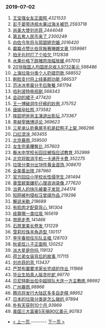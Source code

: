 ### 2019-07-02 
1. [ 王宝强女友正面照 ](https://s.weibo.com/weibo?q=%23%E7%8E%8B%E5%AE%9D%E5%BC%BA%E5%A5%B3%E5%8F%8B%E6%AD%A3%E9%9D%A2%E7%85%A7%23&Refer=top) *4321533*
1. [ 彭于晏带违规水果过海关被罚 ](https://s.weibo.com/weibo?q=%23%E5%BD%AD%E4%BA%8E%E6%99%8F%E5%B8%A6%E8%BF%9D%E8%A7%84%E6%B0%B4%E6%9E%9C%E8%BF%87%E6%B5%B7%E5%85%B3%E8%A2%AB%E7%BD%9A%23&Refer=top) *2593718*
1. [ 尚美大使刘亦菲 ](https://s.weibo.com/weibo?q=%23%E5%B0%9A%E7%BE%8E%E5%A4%A7%E4%BD%BF%E5%88%98%E4%BA%A6%E8%8F%B2%23&topic_ad=1&Refer=top) *2444048*
1. [ 第五套人民币来了 ](https://s.weibo.com/weibo?q=%23%E7%AC%AC%E4%BA%94%E5%A5%97%E4%BA%BA%E6%B0%91%E5%B8%81%E6%9D%A5%E4%BA%86%23&Refer=top) *2300249*
1. [ 向佐今年将与郭碧婷完婚 ](https://s.weibo.com/weibo?q=%23%E5%90%91%E4%BD%90%E4%BB%8A%E5%B9%B4%E5%B0%86%E4%B8%8E%E9%83%AD%E7%A2%A7%E5%A9%B7%E5%AE%8C%E5%A9%9A%23&Refer=top) *2016420*
1. [ 霉霉点赞比伯背叛赛琳娜文章 ](https://s.weibo.com/weibo?q=%23%E9%9C%89%E9%9C%89%E7%82%B9%E8%B5%9E%E6%AF%94%E4%BC%AF%E8%83%8C%E5%8F%9B%E8%B5%9B%E7%90%B3%E5%A8%9C%E6%96%87%E7%AB%A0%23&Refer=top) *1359961*
1. [ 拍牙片时打了个哈欠 ](https://s.weibo.com/weibo?q=%23%E6%8B%8D%E7%89%99%E7%89%87%E6%97%B6%E6%89%93%E4%BA%86%E4%B8%AA%E5%93%88%E6%AC%A0%23&Refer=top) *1112838*
1. [ 水果价格下跌猪肉涨幅放缓 ](https://s.weibo.com/weibo?q=%23%E6%B0%B4%E6%9E%9C%E4%BB%B7%E6%A0%BC%E4%B8%8B%E8%B7%8C%E7%8C%AA%E8%82%89%E6%B6%A8%E5%B9%85%E6%94%BE%E7%BC%93%23&Refer=top) *657013*
1. [ 2018我国人均国民总收入9732美元 ](https://s.weibo.com/weibo?q=%232018%E6%88%91%E5%9B%BD%E4%BA%BA%E5%9D%87%E5%9B%BD%E6%B0%91%E6%80%BB%E6%94%B6%E5%85%A59732%E7%BE%8E%E5%85%83%23&Refer=top) *598486*
1. [ 上海垃圾分类个人扔错罚款 ](https://s.weibo.com/weibo?q=%23%E4%B8%8A%E6%B5%B7%E5%9E%83%E5%9C%BE%E5%88%86%E7%B1%BB%E4%B8%AA%E4%BA%BA%E6%89%94%E9%94%99%E7%BD%9A%E6%AC%BE%23&Refer=top) *588552*
1. [ 刷脸支付将上线美颜功能 ](https://s.weibo.com/weibo?q=%23%E5%88%B7%E8%84%B8%E6%94%AF%E4%BB%98%E5%B0%86%E4%B8%8A%E7%BA%BF%E7%BE%8E%E9%A2%9C%E5%8A%9F%E8%83%BD%23&Refer=top) *586537*
1. [ 范冰冰李晨分手后聚餐 ](https://s.weibo.com/weibo?q=%23%E8%8C%83%E5%86%B0%E5%86%B0%E6%9D%8E%E6%99%A8%E5%88%86%E6%89%8B%E5%90%8E%E8%81%9A%E9%A4%90%23&Refer=top) *581794*
1. [ 哈利波特电视剧 ](https://s.weibo.com/weibo?q=%23%E5%93%88%E5%88%A9%E6%B3%A2%E7%89%B9%E7%94%B5%E8%A7%86%E5%89%A7%23&Refer=top) *568343*
1. [ 会动的裙子 ](https://s.weibo.com/weibo?q=%23%E4%BC%9A%E5%8A%A8%E7%9A%84%E8%A3%99%E5%AD%90%23&Refer=top) *477420*
1. [ 王一博破洞牛仔裤的妙用 ](https://s.weibo.com/weibo?q=%23%E7%8E%8B%E4%B8%80%E5%8D%9A%E7%A0%B4%E6%B4%9E%E7%89%9B%E4%BB%94%E8%A3%A4%E7%9A%84%E5%A6%99%E7%94%A8%23&Refer=top) *375752*
1. [ 唐嫣孕肚照 ](https://s.weibo.com/weibo?q=%23%E5%94%90%E5%AB%A3%E5%AD%95%E8%82%9A%E7%85%A7%23&Refer=top) *373582*
1. [ 摔跤吧爸爸主演退出影坛 ](https://s.weibo.com/weibo?q=%23%E6%91%94%E8%B7%A4%E5%90%A7%E7%88%B8%E7%88%B8%E4%B8%BB%E6%BC%94%E9%80%80%E5%87%BA%E5%BD%B1%E5%9D%9B%23&Refer=top) *373367*
1. [ 李赫宰微博评论 ](https://s.weibo.com/weibo?q=%23%E6%9D%8E%E8%B5%AB%E5%AE%B0%E5%BE%AE%E5%8D%9A%E8%AF%84%E8%AE%BA%23&Refer=top) *369623*
1. [ 三星承认折叠屏手机是赶鸭子上架 ](https://s.weibo.com/weibo?q=%23%E4%B8%89%E6%98%9F%E6%89%BF%E8%AE%A4%E6%8A%98%E5%8F%A0%E5%B1%8F%E6%89%8B%E6%9C%BA%E6%98%AF%E8%B5%B6%E9%B8%AD%E5%AD%90%E4%B8%8A%E6%9E%B6%23&Refer=top) *366296*
1. [ 口红混涂 ](https://s.weibo.com/weibo?q=%23%E5%8F%A3%E7%BA%A2%E6%B7%B7%E6%B6%82%23&Refer=top) *363455*
1. [ 北京暴雨 ](https://s.weibo.com/weibo?q=%23%E5%8C%97%E4%BA%AC%E6%9A%B4%E9%9B%A8%23&Refer=top) *359500*
1. [ 女生完美腰臀比 ](https://s.weibo.com/weibo?q=%23%E5%A5%B3%E7%94%9F%E5%AE%8C%E7%BE%8E%E8%85%B0%E8%87%80%E6%AF%94%23&Refer=top) *357603*
1. [ 衡水中学校长回应被指应试教育 ](https://s.weibo.com/weibo?q=%23%E8%A1%A1%E6%B0%B4%E4%B8%AD%E5%AD%A6%E6%A0%A1%E9%95%BF%E5%9B%9E%E5%BA%94%E8%A2%AB%E6%8C%87%E5%BA%94%E8%AF%95%E6%95%99%E8%82%B2%23&Refer=top) *352999*
1. [ 北京将取消手机一卡通开卡费 ](https://s.weibo.com/weibo?q=%23%E5%8C%97%E4%BA%AC%E5%B0%86%E5%8F%96%E6%B6%88%E6%89%8B%E6%9C%BA%E4%B8%80%E5%8D%A1%E9%80%9A%E5%BC%80%E5%8D%A1%E8%B4%B9%23&Refer=top) *352275*
1. [ 垃圾分类分出18件黄金首饰 ](https://s.weibo.com/weibo?q=%23%E5%9E%83%E5%9C%BE%E5%88%86%E7%B1%BB%E5%88%86%E5%87%BA18%E4%BB%B6%E9%BB%84%E9%87%91%E9%A6%96%E9%A5%B0%23&Refer=top) *308670*
1. [ 全美善出殡 ](https://s.weibo.com/weibo?q=%E5%85%A8%E7%BE%8E%E5%96%84%E5%87%BA%E6%AE%A1&Refer=top) *287960*
1. [ 官方回应小学校长性侵学生 ](https://s.weibo.com/weibo?q=%23%E5%AE%98%E6%96%B9%E5%9B%9E%E5%BA%94%E5%B0%8F%E5%AD%A6%E6%A0%A1%E9%95%BF%E6%80%A7%E4%BE%B5%E5%AD%A6%E7%94%9F%23&Refer=top) *281494*
1. [ 章莹颖案嫌犯心理咨询录像 ](https://s.weibo.com/weibo?q=%23%E7%AB%A0%E8%8E%B9%E9%A2%96%E6%A1%88%E5%AB%8C%E7%8A%AF%E5%BF%83%E7%90%86%E5%92%A8%E8%AF%A2%E5%BD%95%E5%83%8F%23&Refer=top) *277620*
1. [ 当男人的快乐被妻子发现 ](https://s.weibo.com/weibo?q=%23%E5%BD%93%E7%94%B7%E4%BA%BA%E7%9A%84%E5%BF%AB%E4%B9%90%E8%A2%AB%E5%A6%BB%E5%AD%90%E5%8F%91%E7%8E%B0%23&Refer=top) *244174*
1. [ 知网被判侵权汪曾祺作品 ](https://s.weibo.com/weibo?q=%23%E7%9F%A5%E7%BD%91%E8%A2%AB%E5%88%A4%E4%BE%B5%E6%9D%83%E6%B1%AA%E6%9B%BE%E7%A5%BA%E4%BD%9C%E5%93%81%23&Refer=top) *219296*
1. [ 解说米勒 ](https://s.weibo.com/weibo?q=%23%E8%A7%A3%E8%AF%B4%E7%B1%B3%E5%8B%92%23&Refer=top) *218689*
1. [ 有肌肉才配穿背心 ](https://s.weibo.com/weibo?q=%23%E6%9C%89%E8%82%8C%E8%82%89%E6%89%8D%E9%85%8D%E7%A9%BF%E8%83%8C%E5%BF%83%23&Refer=top) *181304*
1. [ 痰算哪一类垃圾 ](https://s.weibo.com/weibo?q=%23%E7%97%B0%E7%AE%97%E5%93%AA%E4%B8%80%E7%B1%BB%E5%9E%83%E5%9C%BE%23&Refer=top) *165619*
1. [ 带房走秀 ](https://s.weibo.com/weibo?q=%E5%B8%A6%E6%88%BF%E8%B5%B0%E7%A7%80&Refer=top) *141466*
1. [ 石原里美长卷发 ](https://s.weibo.com/weibo?q=%23%E7%9F%B3%E5%8E%9F%E9%87%8C%E7%BE%8E%E9%95%BF%E5%8D%B7%E5%8F%91%23&Refer=top) *131229*
1. [ 雪莉珍珠羊角造型 ](https://s.weibo.com/weibo?q=%23%E9%9B%AA%E8%8E%89%E7%8F%8D%E7%8F%A0%E7%BE%8A%E8%A7%92%E9%80%A0%E5%9E%8B%23&Refer=top) *130117*
1. [ 李宇春担任乐队主唱 ](https://s.weibo.com/weibo?q=%23%E6%9D%8E%E5%AE%87%E6%98%A5%E6%8B%85%E4%BB%BB%E4%B9%90%E9%98%9F%E4%B8%BB%E5%94%B1%23&Refer=top) *128703*
1. [ 秋瓷炫儿子正面照 ](https://s.weibo.com/weibo?q=%23%E7%A7%8B%E7%93%B7%E7%82%AB%E5%84%BF%E5%AD%90%E6%AD%A3%E9%9D%A2%E7%85%A7%23&Refer=top) *120252*
1. [ 派大星是你吗 ](https://s.weibo.com/weibo?q=%23%E6%B4%BE%E5%A4%A7%E6%98%9F%E6%98%AF%E4%BD%A0%E5%90%97%23&Refer=top) *119132*
1. [ 荷兰弟女装背后的故事 ](https://s.weibo.com/weibo?q=%23%E8%8D%B7%E5%85%B0%E5%BC%9F%E5%A5%B3%E8%A3%85%E8%83%8C%E5%90%8E%E7%9A%84%E6%95%85%E4%BA%8B%23&Refer=top) *117115*
1. [ 刘亦菲的背 ](https://s.weibo.com/weibo?q=%23%E5%88%98%E4%BA%A6%E8%8F%B2%E7%9A%84%E8%83%8C%23&Refer=top) *113437*
1. [ 严禁布置要求家长完成的作业 ](https://s.weibo.com/weibo?q=%23%E4%B8%A5%E7%A6%81%E5%B8%83%E7%BD%AE%E8%A6%81%E6%B1%82%E5%AE%B6%E9%95%BF%E5%AE%8C%E6%88%90%E7%9A%84%E4%BD%9C%E4%B8%9A%23&Refer=top) *111966*
1. [ 毕业生拍真人版贪吃蛇 ](https://s.weibo.com/weibo?q=%E6%AF%95%E4%B8%9A%E7%94%9F%E6%8B%8D%E7%9C%9F%E4%BA%BA%E7%89%88%E8%B4%AA%E5%90%83%E8%9B%87&Refer=top) *99770*
1. [ 贝尼特斯出任中超球队大连一方主教练 ](https://s.weibo.com/weibo?q=%E8%B4%9D%E5%B0%BC%E7%89%B9%E6%96%AF%E5%87%BA%E4%BB%BB%E4%B8%AD%E8%B6%85%E7%90%83%E9%98%9F%E5%A4%A7%E8%BF%9E%E4%B8%80%E6%96%B9%E4%B8%BB%E6%95%99%E7%BB%83&Refer=top) *98992*
1. [ 广州暴雨 ](https://s.weibo.com/weibo?q=%E5%B9%BF%E5%B7%9E%E6%9A%B4%E9%9B%A8&Refer=top) *98966*
1. [ 腾讯将发行大陆区多多自走棋 ](https://s.weibo.com/weibo?q=%23%E8%85%BE%E8%AE%AF%E5%B0%86%E5%8F%91%E8%A1%8C%E5%A4%A7%E9%99%86%E5%8C%BA%E5%A4%9A%E5%A4%9A%E8%87%AA%E8%B5%B0%E6%A3%8B%23&Refer=top) *98952*
1. [ 日本的垃圾分类是怎么做的 ](https://s.weibo.com/weibo?q=%23%E6%97%A5%E6%9C%AC%E7%9A%84%E5%9E%83%E5%9C%BE%E5%88%86%E7%B1%BB%E6%98%AF%E6%80%8E%E4%B9%88%E5%81%9A%E7%9A%84%23&Refer=top) *97894*
1. [ 朴有天获刑10个月 ](https://s.weibo.com/weibo?q=%23%E6%9C%B4%E6%9C%89%E5%A4%A9%E8%8E%B7%E5%88%9110%E4%B8%AA%E6%9C%88%23&Refer=top) *93969*
1. [ 美国三大富豪5天捐90亿美元 ](https://s.weibo.com/weibo?q=%23%E7%BE%8E%E5%9B%BD%E4%B8%89%E5%A4%A7%E5%AF%8C%E8%B1%AA5%E5%A4%A9%E6%8D%9090%E4%BA%BF%E7%BE%8E%E5%85%83%23&Refer=top) *90783* 

- [ < 上一页 ](https://github.com/able8/weibo-hot-record/blob/master/2019-07-01.md) -------- [ 下一页 > ](https://github.com/able8/weibo-hot-record/blob/master/2019-07-03.md)